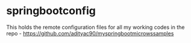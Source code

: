 # springbootconfig
This holds the remote configuration files for all my working codes in the repo - https://github.com/adityac90/myspringbootmicrowssamples
